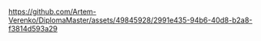 

https://github.com/Artem-Verenko/DiplomaMaster/assets/49845928/2991e435-94b6-40d8-b2a8-f3814d593a29

